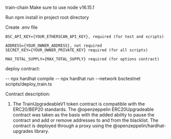 train-chain
Make sure to use node v16.15.1

Run npm install in project root directory

Create .env file

```
BSC_API_KEY={YOUR_ETHERSCAN_API_KEY}, required (for test and scripts)

ADDRESS={YOUR_OWNER_ADDRESS}, not required
SECRET_KEY={YOUR_OWNER_PRIVATE_KEY} required (for all scripts)

MAX_TOTAL_SUPPLY={MAX_TOTAL_SUPPLY} required (for options contract)
```


deploy contract:

-- npx hardhat compile
-- npx hardhat run --network bsctestnet scripts/deploy_train.ts


Contract description:

1. The TrainUpgradeableV1 token contract is compatible with the ERC20/BEP20 standards.
The @openzeppelin ERC20Upgradeable contract was taken as the basis with the added ability to pause the contract and add or remove addresses to and from the blacklist. The contract is deployed through a proxy using the @openzeppelin/hardhat-upgrades library.
